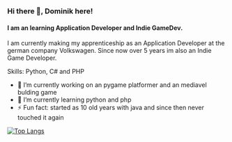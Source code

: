 ### Hi there 👋, Dominik here!
#### I am an learning Application Developer and Indie GameDev.

I am currently making my apprenticeship as an Application Developer at the german company Volkswagen. Since now over 5 years im also an Indie Game Developer.

Skills: Python, C# and PHP

- 🔭 I’m currently working on an pygame platformer and an mediavel bulding game 
- 🌱 I’m currently learning python and php 
- ⚡ Fun fact: started as 10 old years with java and since then never touched it again 




[![Top Langs](https://github-readme-stats.vercel.app/api/top-langs/?username=DomiCarfter)](https://github.com/anuraghazra/github-readme-stats)


